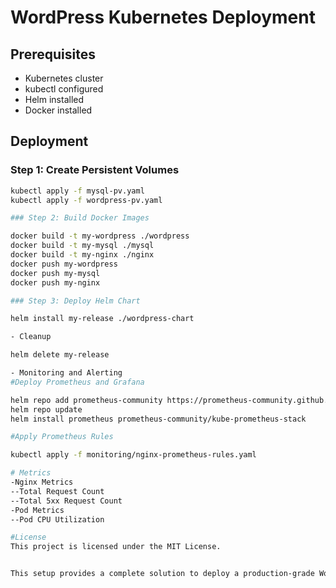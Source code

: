 # WordPress Kubernetes Deployment

## Prerequisites

- Kubernetes cluster
- kubectl configured
- Helm installed
- Docker installed

## Deployment

### Step 1: Create Persistent Volumes

```sh
kubectl apply -f mysql-pv.yaml
kubectl apply -f wordpress-pv.yaml

### Step 2: Build Docker Images

docker build -t my-wordpress ./wordpress
docker build -t my-mysql ./mysql
docker build -t my-nginx ./nginx
docker push my-wordpress
docker push my-mysql
docker push my-nginx

### Step 3: Deploy Helm Chart

helm install my-release ./wordpress-chart

- Cleanup

helm delete my-release

- Monitoring and Alerting
#Deploy Prometheus and Grafana

helm repo add prometheus-community https://prometheus-community.github.io/helm-charts
helm repo update
helm install prometheus prometheus-community/kube-prometheus-stack

#Apply Prometheus Rules

kubectl apply -f monitoring/nginx-prometheus-rules.yaml

# Metrics
-Nginx Metrics
--Total Request Count
--Total 5xx Request Count
-Pod Metrics
--Pod CPU Utilization

#License
This project is licensed under the MIT License.


This setup provides a complete solution to deploy a production-grade WordPress application on Kubernetes, with monitoring and alerting in place using Prometheus and Grafana.
